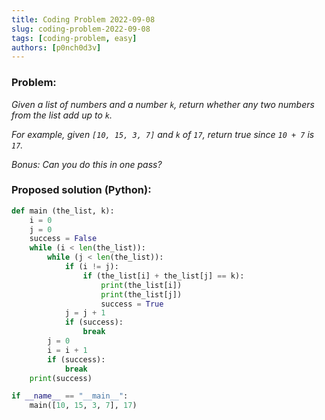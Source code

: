 ```yaml
---
title: Coding Problem 2022-09-08
slug: coding-problem-2022-09-08
tags: [coding-problem, easy]
authors: [p0nch0d3v]
---
```

### Problem:
*Given a list of numbers and a number `k`, return whether any two numbers from the list add up to `k`.*

*For example, given `[10, 15, 3, 7]` and `k` of `17`, return true since `10 + 7` is `17`.*

*Bonus: Can you do this in one pass?*

### Proposed solution (Python):
```python
def main (the_list, k):
    i = 0
    j = 0
    success = False
    while (i < len(the_list)):
        while (j < len(the_list)):
            if (i != j):
                if (the_list[i] + the_list[j] == k):
                    print(the_list[i])
                    print(the_list[j])
                    success = True
            j = j + 1
            if (success):
                break
        j = 0
        i = i + 1
        if (success):
            break
    print(success)

if __name__ == "__main__":
    main([10, 15, 3, 7], 17)
```

